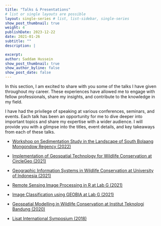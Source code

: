 ```yaml
---
title: "Talks & Presentations"
# list or single layouts are possible
layout: single-series # list, list-sidebar, single-series
show_post_thumbnail: true
weight: 4
publishDate: 2023-12-22
date: 2021-01-26
subtitle: ""
description: |

excerpt: 
author: Saddam Hussein
show_post_thumbnail: true
show_author_byline: false
show_post_date: false
---
```


In this section, I am excited to share with you some of the talks I have given throughout my career. These experiences have allowed me to engage with fellow professionals, share my insights, and contribute to the knowledge in my field.

I have had the privilege of speaking at various conferences, seminars, and events. Each talk has been an opportunity for me to dive deeper into important topics and share my expertise with a wider audience. I will provide you with a glimpse into the titles, event details, and key takeaways from each of these talks.

- [Workshop on Sedimentation Study in the Landscape of South Bolaang Mongondow Regency (2022)](https://saddam.id/collection/talk/sedimentation-r2r/)

- [Implementation of Geospatial Technology for Wildlife Conservation at CircleGeo (2021)](https://saddam.id/collection/talk/circlegeo/)

- [Geographic Information Systems in Wildlife Conservation at University of Indonesia (2021)](https://saddam.id/collection/talk/biogeography-ui/)

- [Remote Sensing Image Processing in R at Lab G (2021)](https://saddam.id/collection/talk/remote-sensing-r/)

- [Image Classification using GEOBIA at Lab G (2021)](https://saddam.id/collection/talk/spatial-talk-obia/)

- [Geospatial Modelling in Wildlife Conservation at Institut Teknologi Bandung (2020)](https://saddam.id/collection/talk/sith-itb/)

- [Lisat International Symposium (2018)](https://saddam.id/collection/talk/lisat/)